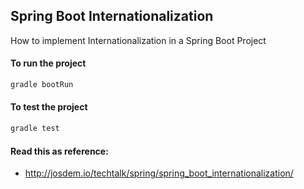 Spring Boot Internationalization
----------------------------------------

How to implement Internationalization in a Spring Boot Project

#### To run the project

```bash
gradle bootRun
```

#### To test the project

```bash
gradle test
```
#### Read this as reference:

* http://josdem.io/techtalk/spring/spring_boot_internationalization/
